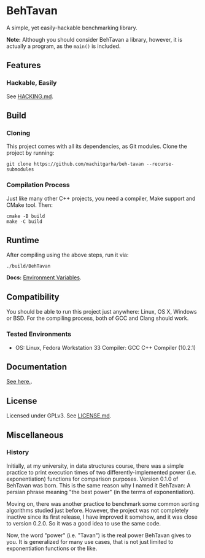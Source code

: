 # BehTavan

A simple, yet easily-hackable benchmarking library.

**Note:** Although you should consider BehTavan a library, however, it is actually a program, as the `main()` is included.

## Features

### Hackable, Easily

See [HACKING.md](./docs/HACKING.md).

## Build

### Cloning

This project comes with all its dependencies, as Git modules. Clone the project by running:

```
git clone https://github.com/machitgarha/beh-tavan --recurse-submodules
```

### Compilation Process

Just like many other C++ projects, you need a compiler, Make support and CMake tool. Then:

```
cmake -B build
make -C build
```

## Runtime

After compiling using the above steps, run it via:

```
./build/BehTavan
```

**Docs:** [Environment Variables](./docs/environment-variables.md).

## Compatibility

You should be able to run this project just anywhere: Linux, OS X, Windows or BSD. For the compiling process, both of GCC and Clang should work.

### Tested Environments

-   OS: Linux, Fedora Workstation 33
    Compiler: GCC C++ Compiler (10.2.1)

## Documentation

[See here.](./docs/README.md).

## License

Licensed under GPLv3. See [LICENSE.md](./LICENSE.md).

## Miscellaneous

### History

Initially, at my university, in data structures course, there was a simple practice to print execution times of two differently-implemented power (i.e. exponentiation) functions for comparison purposes. Version 0.1.0 of BehTavan was born. This is the same reason why I named it BehTavan: A persian phrase meaning "the best power" (in the terms of exponentiation).

Moving on, there was another practice to benchmark some common sorting algorithms studied just before. However, the project was not completely inactive since its first release, I have improved it somehow, and it was close to version 0.2.0. So it was a good idea to use the same code.

Now, the word "power" (i.e. "Tavan") is the real power BehTavan gives to you. It is generalized for many use cases, that is not just limited to exponentiation functions or the like.
